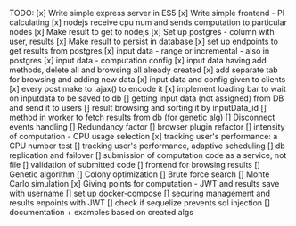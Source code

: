 TODO:
[x] Write simple express server in ES5
[x] Write simple frontend - PI calculating
[x] nodejs receive cpu num and sends computation to particular nodes
[x] Make result to get to nodejs
[x] Set up postgres - column with user, results
[x] Make result to persist in database
[x] set up endpoints to get results from postgres
[x] input data - range or incremental - also in postgres
[x] input data - computation config
[x] input data having add methods, delete all and browsing all already created
[x] add separate tab for browsing and adding new data
[x] input data and config given to clients
[x]  every post make to .ajax() to encode it
[x] implement loading bar to wait on inputdata to be saved to db
[] getting input data (not assigned) from DB and send it to users
[] result browsing and sorting it by inputData_id
[] method in worker to fetch results from db (for genetic alg)
[] Disconnect events handling
[] Redundancy factor
[] browser plugin refactor
[] intensity of computation - CPU usage selection
[x] tracking user's performance: a CPU number test
[] tracking user's performance, adaptive scheduling
[] db replication and failover
[] submission of computation code as a service, not file
[] validation of submitted code
[] frontend for browsing results
[] Genetic algorithm
[] Colony optimization
[] Brute force search
[] Monte Carlo simulation
[x] Giving points for computation - JWT and results save with username
[] set up docker-compose
[] securing management and results enpoints with JWT
[] check if sequelize prevents sql injection
[] documentation + examples based on created algs